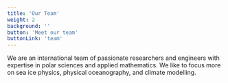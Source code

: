 ```yaml
---
title: 'Our Team'
weight: 2
background: ''
button: 'Meet our team'
buttonLink: 'team'
---
```


We are an international team of passionate researchers and engineers with expertise in polar sciences and applied mathematics. We like to focus more on sea ice physics, physical oceanography, and climate modelling. 
